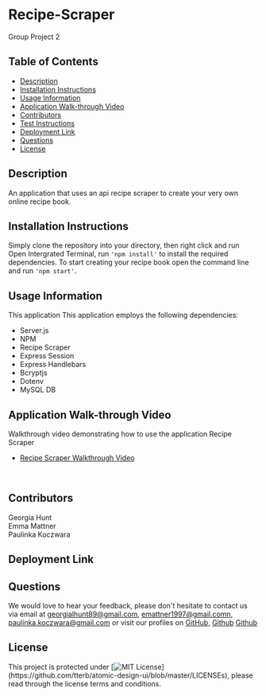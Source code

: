 # Recipe-Scraper
Group Project 2

## Table of Contents

* [Description](#description)
* [Installation Instructions](#installation-instructions)
* [Usage Information](#usage-information)
* [Application Walk-through Video](#Application-Walk-through-Video)
* [Contributors](#contributors)
* [Test Instructions](#test-instructions)
* [Deployment Link](#deployment-link)
* [Questions](#questions)
* [License](#license)

## Description 

An application that uses an api recipe scraper to create your very own online recipe book. 

## Installation Instructions
Simply clone the repository into your directory, then right click and run Open Intergrated Terminal, run ``'npm install'`` to install the required dependencies. To start creating your recipe book open the command line and run ``'npm start'``. 

## Usage Information
This application This application employs the following dependencies:
 * Server.js 
 * NPM 
 * Recipe Scraper
 * Express Session 
 * Express Handlebars 
 * Bcryptjs 
 * Dotenv
 * MySQL DB

## Application Walk-through Video
Walkthrough video demonstrating how to use the application Recipe Scraper<br>
 * [Recipe Scraper Walkthrough Video](https://drive.google.com/file/d/1g3EdY965eK0A4Kjb9Jz4iH1g5SjZUAuC/view)
<br>
 

## Contributors
Georgia Hunt 
<br>
Emma Mattner
<br>
Paulinka Koczwara


## Deployment Link


## Questions
We would love to hear your feedback, please don't hesitate to contact us via email at [georgialhunt89@gmail.com](mailto;georgialhunt89@gmail.com), [emattner1997@gmail.comn](mailto;emattner1997@gmail.com), [paulinka.koczwara@gmail.com](mailto;paulinka.koczwara@gmail.com) or visit our profiles on [GitHub](https://github.com/georgiahunt89), [Github](https://github.com/emmattner) [Github](https://github.com/Linka-Source)
        
## License
This project is protected under [![MIT License](https://img.shields.io/apm/l/atomic-design-ui.svg?)](https://github.com/tterb/atomic-design-ui/blob/master/LICENSEs), please read through the license terms and conditions.
    



